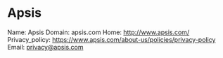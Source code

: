 
# Apsis

Name: Apsis
Domain: apsis.com
Home: http://www.apsis.com/
Privacy_policy: https://www.apsis.com/about-us/policies/privacy-policy
Email: privacy@apsis.com
